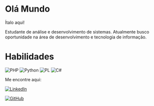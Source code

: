 
# Olá Mundo
Ítalo aqui!

Estudante de análise  e desenvolvimento de sistemas. 
Atualmente busco oportunidade na área de desenvolvimento e tecnologia de informação.

# Habilidades

![PHP](https://img.shields.io/badge/PHP-777BB4?style=for-the-badge&logo=php&logoColor=white)
![Python](https://img.shields.io/badge/python-3670A0?style=for-the-badge&logo=python&logoColor=ffdd54)
![PL](https://img.shields.io/badge/PL%2FSQL-FFFFFF?style=for-the-badge&logo=oracle&logoColor=FF0000&labelColor=FFFFFF&color=FF0000)
![C#](https://img.shields.io/badge/C%23-239120?style=for-the-badge&logo=c-sharp&logoColor=white)



Me encontre aqui: 


[![LinkedIn](https://img.shields.io/badge/LinkedIn-0077B5?style=for-the-badge&logo=linkedin&logoColor=white)](https://www.linkedin.com/in/ítalo-lima-698875242/)

[![GitHub](https://img.shields.io/badge/GitHub-100000?style=for-the-badge&logo=github&logoColor=white)](https://github.com/Limaitalos)


<!---
Limaitalos/Limaitalos is a ✨ special ✨ repository because its `README.md` (this file) appears on your GitHub profile.
You can click the Preview link to take a look at your changes.
--->

